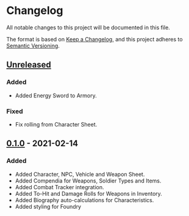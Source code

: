 # Changelog

All notable changes to this project will be documented in this file.

The format is based on [Keep a Changelog](https://keepachangelog.com/en/1.0.0/),
and this project adheres to [Semantic Versioning](https://semver.org/spec/v2.0.0.html).

## [Unreleased]

### Added
- Added Energy Sword to Armory.

### Fixed
- Fix rolling from Character Sheet.


## [0.1.0] - 2021-02-14

### Added
- Added Character, NPC, Vehicle and Weapon Sheet.
- Added Compendia for Weapons, Soldier Types and Items.
- Added Combat Tracker integration.
- Added To-Hit and Damage Rolls for Weapons in Inventory.
- Added Biography auto-calculations for Characteristics.
- Added styling for Foundry

[unreleased]: https://github.com/maximilianmaihoefner/foundryvtt-halo-mythic/compare/v0.1.0...HEAD
[0.1.0]: https://github.com/maximilianmaihoefner/foundryvtt-halo-mythic/releases/tag/v0.1.0
